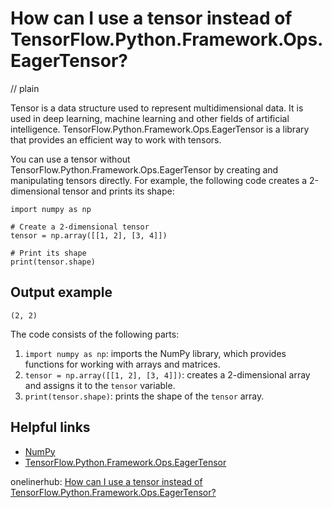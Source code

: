 # How can I use a tensor instead of TensorFlow.Python.Framework.Ops.EagerTensor?
// plain

Tensor is a data structure used to represent multidimensional data. It is used in deep learning, machine learning and other fields of artificial intelligence. TensorFlow.Python.Framework.Ops.EagerTensor is a library that provides an efficient way to work with tensors.

You can use a tensor without TensorFlow.Python.Framework.Ops.EagerTensor by creating and manipulating tensors directly. For example, the following code creates a 2-dimensional tensor and prints its shape:

```
import numpy as np

# Create a 2-dimensional tensor
tensor = np.array([[1, 2], [3, 4]])

# Print its shape
print(tensor.shape)
```

## Output example

```
(2, 2)
```

The code consists of the following parts:
1. `import numpy as np`: imports the NumPy library, which provides functions for working with arrays and matrices.
2. `tensor = np.array([[1, 2], [3, 4]])`: creates a 2-dimensional array and assigns it to the `tensor` variable.
3. `print(tensor.shape)`: prints the shape of the `tensor` array.

## Helpful links
- [NumPy](https://numpy.org/)
- [TensorFlow.Python.Framework.Ops.EagerTensor](https://www.tensorflow.org/api_docs/python/tf/eager/EagerTensor)

onelinerhub: [How can I use a tensor instead of TensorFlow.Python.Framework.Ops.EagerTensor?](https://onelinerhub.com/python-tensorflow/how-can-i-use-a-tensor-instead-of-tensorflow-python-framework-ops-eagertensor)